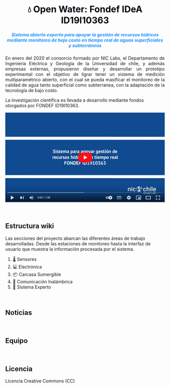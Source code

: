 # <h1 style="text-align:center;color:#000610"> 💧 Open Water: Fondef IDeA ID19I10363</h1>

<h5 style="text-align:center;color:DodgerBlue;"> Sistema abierto experto para apoyar la gestión de recursos hídricos mediante monitoreo de bajo costo en tiempo real de aguas superficiales y subterráneas </h5>


<p style="text-align:justify;">
En enero del 2020 el consorcio formado por NIC Labs, el Departamento de Ingeniería Eléctrica y Geología de la Universidad de chile, y además empresas externas, propusieron diseñar y desarrollar un prototipo experimental con el objetivo de ligrar tener un sistema de medición multiparamétrico abierto, con el cual se pueda masificar el monitoreo de la calidad de agua tanto superficial como subterranea, con la adaptación de la tecnología de bajo costo.

La investigación científica es llevada a desarrollo mediante fondos otorgados por FONDEF ID19I10363.

[![Everything Is AWESOME](images/homepage_video_image_2.png)](https://www.youtube.com/watch?v=SJs9-OBhGeA)

</p>

<br>

## Estructura wiki

Las secciones del proyecto abarcan las diferentes áreas de trabajo desarrolladas. Desde las estaciones de monitoreo hasta la interfaz de usuario que muestra la información procesada por el sistema.

1. 🌡 Sensores
2. 💻 Electrónica
3. 📦 Carcasa Sumergible
4. 📡 Comunicación Inalámbrica
5. 🤖 Sistema Experto

<br>

## Noticias


<br>

## Equipo


<br>

## Licencia

Licencia Creative Commons (CC)

<br>

<!--
<b>Editar bitacora</b>

Referirse a la página [como editar](old/como-editar.md).
-->
